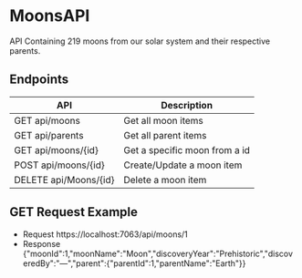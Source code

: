 # MoonsAPI

API Containing 219 moons from our solar system and their respective parents.

## Endpoints

| API|Description|
-------|-----------
|GET api/moons|Get all moon items
|GET api/parents|Get all parent items
|GET api/moons/{id}|Get a specific moon from a id
|POST api/moons/{id}|Create/Update a moon item
|DELETE api/Moons/{id}|Delete a moon item

## GET Request Example 

- Request
https://localhost:7063/api/moons/1
- Response
{"moonId":1,"moonName":"Moon","discoveryYear":"Prehistoric","discoveredBy":"—","parent":{"parentId":1,"parentName":"Earth"}}
